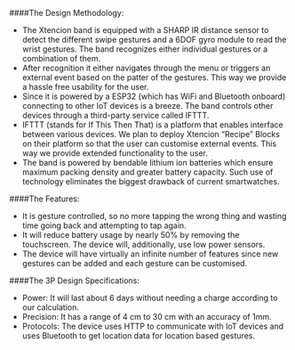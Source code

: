 ####The Design Methodology:
* The Xtencion band is equipped with a SHARP IR distance sensor to detect the different swipe gestures  and a 6DOF gyro module to read the wrist gestures. The band recognizes either individual gestures or a combination of them.
* After recognition it either navigates through the menu or triggers an external event based on the patter of the gestures. This way we provide a hassle free usability for the user.
* Since it is powered by a ESP32 (which has WiFi and Bluetooth onboard) connecting to other IoT devices is a breeze. The band controls other devices through a third-party service called IFTTT.
* IFTTT (stands for If This Then That) is a platform that enables interface between various devices. We plan to deploy Xtencion “Recipe” Blocks on their platform so that the user can customise external events. This way we provide extended functionality to the user.
* The band is powered by bendable lithium ion batteries which ensure maximum packing density and greater battery capacity. Such use of technology eliminates the biggest drawback of current smartwatches.

####The Features:
* It is gesture controlled, so no more tapping the wrong thing and wasting time going back and attempting to tap again.
* It will reduce battery usage by nearly 50% by removing the touchscreen. The device will, additionally, use low power sensors.
* The device will have virtually an infinite number of features since new gestures can be added and each gesture can be customised.


####The 3P Design Specifications:
* Power: It will last about 6 days without needing a charge according to our calculation.
* Precision: It has a range of 4 cm to 30 cm with an accuracy of 1mm.
* Protocols: The device uses HTTP to communicate with IoT devices and uses Bluetooth to get location data for location based gestures.
